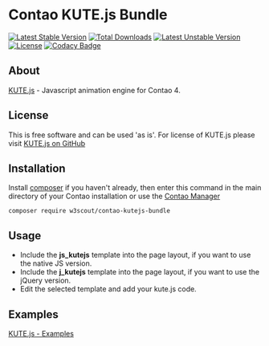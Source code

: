 # Contao KUTE.js Bundle

[![Latest Stable Version](https://poser.pugx.org/w3scout/contao-kutejs-bundle/v/stable)](https://packagist.org/packages/w3scout/contao-kutejs-bundle)
[![Total Downloads](https://poser.pugx.org/w3scout/contao-kutejs-bundle/downloads)](https://packagist.org/packages/w3scout/contao-kutejs-bundle)
[![Latest Unstable Version](https://poser.pugx.org/w3scout/contao-kutejs-bundle/v/unstable)](https://packagist.org/packages/w3scout/contao-kutejs-bundle)
[![License](https://poser.pugx.org/w3scout/contao-kutejs-bundle/license)](https://packagist.org/packages/w3scout/contao-kutejs-bundle)
[![Codacy Badge](https://api.codacy.com/project/badge/Grade/7ff320e720e84a21b60e818ebfc5161e)](https://www.codacy.com/app/w3scout/contao-kutejs-bundle?utm_source=github.com&amp;utm_medium=referral&amp;utm_content=w3scout/contao-kutejs-bundle&amp;utm_campaign=Badge_Grade)

## About
[KUTE.js](http://thednp.github.io/kute.js/) - Javascript animation engine for Contao 4.

## License
This is free software and can be used 'as is'. For license of KUTE.js please visit <a href="https://github.com/thednp/kute.js/blob/master/LICENSE" target="_blank">KUTE.js on GitHub</a>

## Installation
Install [composer](https://getcomposer.org) if you haven't already, then enter this command in the main directory of your Contao installation or use the [Contao Manager](https://docs.contao.org/books/manager/de/)
```
composer require w3scout/contao-kutejs-bundle
```

## Usage
* Include the **js_kutejs** template into the page layout, if you want to use the native JS version.
* Include the **j_kutejs** template into the page layout, if you want to use the jQuery version.
* Edit the selected template and add your kute.js code.

## Examples
[KUTE.js - Examples](http://thednp.github.io/kute.js/examples.html)
